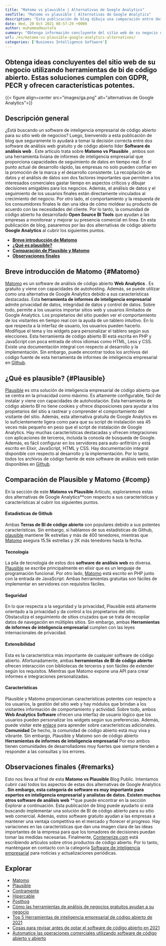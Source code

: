 ```yaml
---
title: "Matomo vs plausible | Alternativas de Google Analytics" 
seoTitle: "Matomo vs plausible | Alternativas de Google Analytics" 
description: "Esta publicación de blog dibuja una comparación entre dos herramientas BI de código abierto que se consideran alternativas de Google Analytics. Ambos software son gratuitos y son autohospedados." 
date: Wed, 20 Oct 2021 08:57:29 +0000
author: muhammadmustafa
summary: "Obtenga información concluyente del sitio web de su negocio utilizando herramientas de bi de código abierto. Estas soluciones cumplen con GDPR, PECR y ofrecen características potentes." 
url: /es/matomo-vs-plausible-google-analytics-alternatives/
categories: ['Business Intelligence Software']
---
```


## Obtenga ideas concluyentes del sitio web de su negocio utilizando herramientas de bi de código abierto. Estas soluciones cumplen con GDPR, PECR y ofrecen características potentes.

{{< figure align=center src="images/ga.png" alt="alternativas de Google Analytics">}}


## Descripción general
¿Está buscando un software de inteligencia empresarial de código abierto para su sitio web de negocios? Luego, bienvenido a esta publicación de blog que seguramente lo ayudará a tomar la decisión correcta entre dos software de análisis web gratuito y de código abierto líder  **Software de análisis web** . Este artículo trata sobre **Matomo vs Plausible**  , ambos son una herramienta liviana de informes de inteligencia empresarial que proporciona capacidades de seguimiento de datos en tiempo real. En el punto actual de desarrollo rápido, las empresas no solo pueden confiar en la promoción de la marca y el desarrollo consistente. La recopilación de datos y el análisis de datos son dos factores importantes que permiten a los interesados ​​comerciales gastar tiempo en aspectos críticos y dibujar decisiones amigables para los negocios. Además, el análisis de datos y el seguimiento de los usuarios finales están directamente vinculados al crecimiento del negocio.
Por otro lado, el comportamiento y la respuesta de los consumidores finales le dan una idea de cómo moldear su producto de acuerdo con las necesidades del cliente. Por lo tanto, la comunidad de código abierto ha desarrollado  **Open Source BI Tools** que ayudan a las empresas a monitorear y mejorar su presencia comercial en línea. En esta publicación de blog, pasaremos por las dos alternativas de código abierto **Google Analytics**  al cubrir los siguientes puntos.
* [  **Breve introducción de Matomo**  ][1]
*  **[¿Qué es plausible?][2]**  
*  **[Comparación de Plausible y Matomo][3]**  
* [  **Observaciones finales**  ][4]

## Breve introducción de Matomo {#Matomo}

[Matomo][5] es un software de análisis de código abierto  **Web Analytics** . Es gratuito y viene con capacidades de autohosting. Además, se puede utilizar como una alternativa de Google Analytics debido a sus características destacadas. Esta **herramienta de informes de inteligencia empresarial**  admite privacidad de datos, integridad de datos y control de datos. Sobre todo, permite a los usuarios importar sitios web y usuarios ilimitados de Google Analytics. Los propietarios del sitio pueden ver el comportamiento de los visitantes en tiempo real con la ayuda de un tablero intuitivo. En lo que respecta a la interfaz de usuario, los usuarios pueden hacerlo. Modifique el tema y los widgets para personalizar el tablero según sus elecciones. Esta herramienta de código abierto BI está escrita en PHP y JavaScript con poca entrada de otros idiomas como HTML, Less y CSS. Existe una documentación integral con respecto al desarrollo y la implementación. Sin embargo, puede encontrar todos los archivos del código fuente de esta herramienta de informes de inteligencia empresarial en [Github][6].

## ¿Qué es plausible? {#Plausible}

[Plausible][7] es otra solución de inteligencia empresarial de código abierto que se centra en la privacidad como máximo. Es altamente configurable, fácil de instalar y viene con capacidades de autohostación. Esta herramienta de código abierto BI no tiene cookies y ofrece disposiciones para ayudar a los propietarios del sitio a rastrear y comprender el comportamiento del visitante del sitio. Además, esta alternativa gratuita de Google Analytics es lo suficientemente ligera como para que su script de instalación sea 45 veces más pequeño en peso que el script de instalación de Google Analytics. Hay muchas características destacadas y ofrecen integraciones con aplicaciones de terceros, incluida la consola de búsqueda de Google. Además, es fácil configurar en los servidores para auto-anfitrión y está escrito en Elixir, JavaScript, HTML y CSS. Hay documentación integral disponible con respecto al desarrollo y la implementación. Por lo tanto, todos los archivos de código fuente de este software de análisis web están disponibles en [Github][8].

## Comparación de Plausible y Matomo {#comp}

En la sección de este  **Matomo vs Plausible**  Artículo, exploraremos estas dos alternativas de Google Analytics**con respecto a sus características y características al cubrir los siguientes puntos.

#### Estadísticas de Github
Ambas  **Terras de BI de código abierto**  son populares debido a sus potentes características. Sin embargo, si hablamos de sus estadísticas de Github, [plausible][7] mantiene 9k estrellas y más de 400 tenedores, mientras que [Matomo][5] asegura 15.5k estrellas y 2K más tenedores hasta la fecha.

#### Tecnología
La pila de tecnología de estos dos  **software de análisis web**  es diversa. [Plausible][7] se escribe principalmente en elixir que es un lenguaje de programación funcional. Por otro lado, [Matomo][5] está escrito en PHP junto con la entrada de JavaScript. Ambas herramientas gratuitas son fáciles de implementar en servidores con requisitos fáciles.

#### Seguridad
En lo que respecta a la seguridad y la privacidad, Plausible está altamente orientado a la privacidad y da control a los propietarios del sitio. Obstaculiza el seguimiento de sitios cruzados que se trata de recopilar datos de navegación en múltiples sitios. Sin embargo, ambas  **Herramientas de informes de inteligencia empresarial**  cumplen con las leyes internacionales de privacidad.

#### Extensibilidad
Esta es la característica más importante de cualquier software de código abierto. Afortunadamente, ambas  **herramientas de BI de código abierto**  ofrecen interacción con bibliotecas de terceros y son fáciles de extender según los requisitos. Mientras que Matomo expone una API para crear informes e integraciones personalizadas.

#### Características
Plausible y Matomo proporcionan características potentes con respecto a los usuarios, la gestión del sitio web y hay módulos que brindan a los visitantes información de comportamiento y actividad. Sobre todo, ambos  **Web Analytics Software**  ofrecen una interfaz de usuario lógico que los usuarios pueden personalizar los widgets según sus preferencias. Además, puede visitar este [enlace][9] para aprender sobre características adicionales.
 **Comunidad** 
De hecho, la comunidad de código abierto está muy viva y vibrante. Sin embargo, Plausible y Matomo son de código abierto  **Herramientas de informes de inteligencia empresarial**  Por eso ambos tienen comunidades de desarrolladores muy fuertes que siempre tienden a responder a las consultas y los errores.

## Observaciones finales {#remarks}

Esto nos lleva al final de esta  **Matomo vs Plausible** Blog Public. Intentamos cubrir casi todos los aspectos de estas dos alternativas de Google Analytics **. Sin embargo, esta categoría de software es muy importante para expertos en inteligencia empresarial y analistas de datos. Existen muchos otros software de análisis web** **que puede encontrar en la sección Explorar a continuación. Esta publicación de blog puede ayudarlo si está buscando implementar una solución de BI de código abierto para su sitio web comercial. Además, estos software gratuito ayudan a las empresas a mantener una ventaja competitiva en el mercado y florecer el progreso. Hay variaciones en las características que dan una imagen clara de las ideas importantes de la empresa para que los tomadores de decisiones puedan tomar las medidas necesarias.
Finalmente, [Contenerize.com][10] está escribiendo artículos sobre otros productos de código abierto. Por lo tanto, manténgase en contacto con la categoría [Software de inteligencia empresarial][9] para noticias y actualizaciones periódicas.

## Explorar
  * [Matomo][11]
  * [Plausible][12]
  * [Contramente][13]
  * [Hipercable][14]
  * [Posthog][15]
  * [Cómo las herramientas de análisis de negocios gratuitos ayudan a su negocio][16]
  * [Top 5 Herramientas de inteligencia empresarial de código abierto de 2021][17]
  * [Cosas para revisar antes de optar el software de código abierto en 2021][18]
  * [Automatice las operaciones comerciales utilizando software de código abierto y abierto][19]



[1]: #Matomo
[2]: #Plausible
[3]: #comp
[4]: #remarks
[5]: https://products.containerize.com/business-intelligence/matomo/
[6]: https://github.com/matomo-org/matomo
[7]: https://products.containerize.com/business-intelligence/plausible/
[8]: https://github.com/plausible/analytics
[9]: https://products.containerize.com/business-intelligence/
[10]: https://www.containerize.com/
[11]: https://products.containerize.com/business-intelligence/matomo
[12]: https://products.containerize.com/business-intelligence/plausible
[13]: https://products.containerize.com/business-intelligence/countly
[14]: https://products.containerize.com/business-intelligence/hypercable
[15]: https://products.containerize.com/business-intelligence/posthog
[16]: https://blog.containerize.com/2021/03/12/how-free-business-analytics-tools-assist-your-business/
[17]: https://blog.containerize.com/business-intelligence-software/top-5-open-source-business-intelligence-solutions-of-2021/
[18]: https://blog.containerize.com/cmdb-software/things-to-review-before-opting-open-source-software-in-2021/
[19]: https://blog.containerize.com/blogging/automate-business-operations-using-open-source-software/
